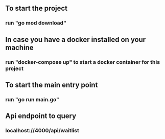 ## To start the project 
### run "go mod download"

## In case you have a docker installed on your machine
### run "docker-compose up" to start a docker container for this project

## To start the main entry point
### run "go run main.go"

## Api endpoint to query
###   localhost://4000/api/waitlist

